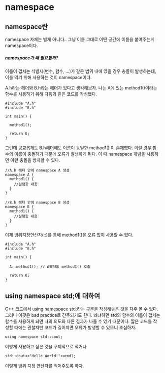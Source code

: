 namespace
=========
namespace란
-----------
namespace 자체는 별게 아니다..
그냥 이름 그대로 어떤 공간에 이름을 붙여주는게 namespace이다.

##### namespace가 왜 필요할까?
이름이 겹치는 식별자(변수, 함수, ...)가 같은 범위 내에 있을 경우 충돌이 발생하는데, 이를 막기 위해 사용하는 것이 namespace이다.

A.h라는 헤더와 B.h라는 헤더가 있다고 생각해보자.
나는 A에 있는 method1()이라는 함수를 사용하기 위해 다음과 같은 코드를 작성했다.

```
#include "A.h"
#include "B.h"

int main() {

  method1();
  
  return 0;
}
```

그런데 공교롭게도 B.h헤더에도 이름이 동일한 method1() 이 존재했다.
이럴 경우 함수의 이름이 충돌하기 때문에 오류가 발생하게 된다.
이 때 namespace 개념을 사용하면 이런 충돌을 방지할 수 있다.

```
//A.h 헤더 안에 namespace A 생성
namespace A {
  method1() {
    //실행할 내용
  }
}
```

```
//B.h 헤더 안에 namespace B 생성
namespace B {
  method1() {
    //실행할 내용
  }
}
```

이제 범위지정연산자(::)를 통해 method1()을 오류 없이 사용할 수 있다.

```
#include "A.h"
#include "B.h"

int main() {

  A::method1(); // A헤더의 method1() 호출
  
  return 0;
}
```


using namespace std;에 대하여
-------------------------------
C++ 코드에서 using namespace std;라는 구문을 작성해놓은 것을 자주 볼 수 있다.
그러나 이것은 bad practice로 간주되기도 한다.
왜냐하면 std의 함수와 이름이 겹치는 함수를 사용하게 되면 나의 의도와 다른 결과가 나올 수 있기 때문이다.
짧은 코드를 작성할 때에는 괜찮지만 코드가 길어지면 오류가 발생할 수 있으니 조심하자.
```
using namespace std::cout;
```
이렇게 사용하고 싶은 것을 구체적으로 적거나
```
std::cout<<"Hello World!"<<endl;
```
이렇게 범위 지정 연산자를 적어주도록 하자.
